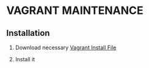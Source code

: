
# VAGRANT MAINTENANCE
                
## Installation

1. Download necessary [Vagrant Install File](https://www.vagrantup.com/downloads.html)

2. Install it


  
  
